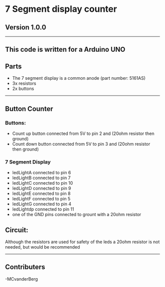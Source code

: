 # 7 Segment display counter

## Version 1.0.0


 ---
 This code is written for a **Arduino UNO** 
 ---
 
 ## Parts
* The 7 segment display is a common anode (part number: 5161AS) 
* 3x resistors
* 2x buttons

---
## Button Counter

### Buttons:
- Count up button connected from 5V to  pin 2 and (20ohm resistor then ground)   
- Count down button connected from 5V to pin 3 and (20ohm resistor then ground)

### 7 Segment Display
  * ledLightA connected to pin 6
  * ledLightB connected to pin 7
  * ledLightC connected to pin 10
  * ledLightD connected to pin 9
  * ledLightE connected to pin 8 
  * ledLightF connected to pin 5
  * ledLightG connected to pin 4
  * ledLightdp connected to pin 11
  * one of the GND pins connected to grount with a 20ohm resistor

## Circuit:

Although the resistors are used for safety of the leds a 20ohm resistor is not needed, but would be recommended

---

## Contributers

-MCvanderBerg
